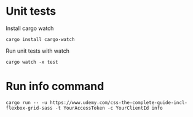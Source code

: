 # Unit tests

Install cargo watch

    cargo install cargo-watch

Run unit tests with watch

    cargo watch -x test


# Run info command

    cargo run -- -u https://www.udemy.com/css-the-complete-guide-incl-flexbox-grid-sass -t YourAccessToken -c YourClientId info